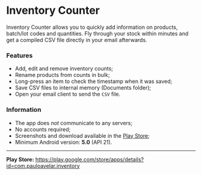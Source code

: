 # Inventory Counter

Inventory Counter allows you to quickly add information on products, batch/lot codes and quantities. Fly through your stock within minutes and get a compiled CSV file directly in your email afterwards.

### Features

* Add, edit and remove inventory counts;
* Rename products from counts in bulk;
* Long-press an item to check the timestamp when it was saved;
* Save CSV files to internal memory (Documents folder);
* Open your email client to send the `CSV` file.

### Information

* The app does *not* communicate to any servers;
* No accounts required;
* Screenshots and download available in the [Play Store](https://play.google.com/store/apps/details?id=com.pauloavelar.inventory);
* Minimum Android version: **5.0** (API 21).
---

**Play Store:** https://play.google.com/store/apps/details?id=com.pauloavelar.inventory
